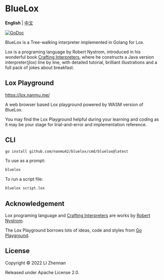 # BlueLox

**English** | [中文](https://github.com/nanmu42/bluelox/blob/master/README_ZH.md)

[![GoDoc](https://godoc.org/github.com/nanmu42/bluelox?status.svg)](https://godoc.org/github.com/nanmu42/bluelox)

BlueLox is a Tree-walking interpreter implemented in Golang for Lox.

Lox is a programing language by Robert Nystrom, 
introduced in his wonderful book [Crafting Interpreters](https://craftinginterpreters.com/), 
where he constructs a Java version interpreter(jlox) line by line, 
with detailed tutorial, brilliant illustrations and a full pack of jokes about breakfast.

## Lox Playground

https://lox.nanmu.me/

A web browser based Lox playground powered by WASM version of BlueLox.

You may find the Lox Playground helpful during your learning and coding as it may be your stage
for trial-and-error and implementation reference.

## CLI

```bash
go install github.com/nanmu42/bluelox/cmd/bluelox@latest
```

To use as a prompt:

```bash
bluelox
```

To run a script file:

```bash
bluelox script.lox
```

## Acknowledgement

Lox programing language and [Crafting Interpreters](https://craftinginterpreters.com/)
are works by [Robert Nystrom](https://twitter.com/intent/user?screen_name=munificentbob).

The Lox Playground borrows lots of ideas, code and styles from [Go Playground](https://go.dev/play/).

## License

Copyright © 2022 LI Zhennan

Released under Apache License 2.0.
